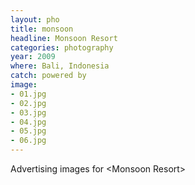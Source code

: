 ```yaml
---
layout: pho
title: monsoon
headline: Monsoon Resort
categories: photography
year: 2009
where: Bali, Indonesia 
catch: powered by
image:
- 01.jpg
- 02.jpg
- 03.jpg
- 04.jpg
- 05.jpg
- 06.jpg
---
```


Advertising images for &lt;Monsoon Resort&gt;
